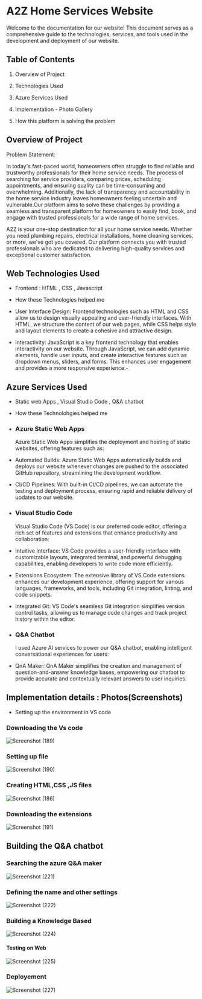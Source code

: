<h1>A2Z Home Services Website</h1>

Welcome to the documentation for our website! This document serves as a comprehensive guide to the technologies, services, and tools used in the development and deployment of our website. 

<h2>Table of Contents</h2>

1. Overview of Project

2. Technologies Used

3. Azure Services Used

4. Implementation - Photo Gallery

5. How this platform is solving the problem

<h2>Overview of Project</h2>

Problem Statement:

In today's fast-paced world, homeowners often struggle to find reliable and trustworthy professionals for their home service needs. The process of searching for service providers, comparing prices, scheduling appointments, and ensuring quality can be time-consuming and overwhelming. Additionally, the lack of transparency and accountability in the home service industry leaves homeowners feeling uncertain and vulnerable.Our platform aims to solve these challenges by providing a seamless and transparent platform for homeowners to easily find, book, and engage with trusted professionals for a wide range of home services. 

A2Z is your one-stop destination for all your home service needs. Whether you need plumbing repairs, electrical installations, home cleaning services, or more, we've got you covered. Our platform connects you with trusted professionals who are dedicated to delivering high-quality services and exceptional customer satisfaction.

<h2>Web Technologies Used</h2>

* Frontend : HTML , CSS , Javascript

* How these Technologies helped me

* User Interface Design: Frontend technologies such as HTML and CSS allow us to design visually appealing and user-friendly interfaces. With HTML, we structure 
  the content of our web pages, while CSS helps style and layout elements to create a cohesive and attractive design.

* Interactivity: JavaScript is a key frontend technology that enables interactivity on our website. Through JavaScript, we can add dynamic elements, handle user 
  inputs, and create interactive features such as dropdown menus, sliders, and forms. This enhances user engagement and provides a more responsive experience.- 

<h2>Azure Services Used</h2>

* Static web Apps , Visual Studio Code , Q&A chatbot

* How these Technolohgies helped me
  
* <h3>Azure Static Web Apps</h3>
  Azure Static Web Apps simplifies the deployment and hosting of static websites, offering features such as:

* Automated Builds: Azure Static Web Apps automatically builds and deploys our website whenever changes are pushed to the associated GitHub repository, 
  streamlining the development workflow.

* CI/CD Pipelines: With built-in CI/CD pipelines, we can automate the testing and deployment process, ensuring rapid and reliable delivery of updates to our 
 website.

* <h3>Visual Studio Code</h3>
  Visual Studio Code (VS Code) is our preferred code editor, offering a rich set of features and extensions that enhance productivity and collaboration:

* Intuitive Interface: VS Code provides a user-friendly interface with customizable layouts, integrated terminal, and powerful debugging capabilities, enabling 
  developers to write code more efficiently.

* Extensions Ecosystem: The extensive library of VS Code extensions enhances our development experience, offering support for various languages, frameworks, and 
  tools, including Git integration, linting, and code snippets.

* Integrated Git: VS Code's seamless Git integration simplifies version control tasks, allowing us to manage code changes and track project history within the 
  editor.
* <h3>Q&A Chatbot</h3>
  I used Azure AI services to power our Q&A chatbot, enabling intelligent conversational experiences for users:
* QnA Maker: QnA Maker simplifies the creation and management of question-and-answer knowledge bases, empowering our chatbot to provide accurate and 
  contextually relevant answers to user inquiries.

<h2>Implementation details : Photos(Screenshots)</h2>

* Setting up the environment in VS code 

<h3> Downloading the Vs code</h3>

![Screenshot (189)](https://github.com/Anamikaghosh18/FRT-Home-Services-WEbsite/assets/166281527/47a0b4e1-9ced-45bf-b5cb-f46b3c487ef2)

<h3> Setting up file</h3>

  

![Screenshot (190)](https://github.com/Anamikaghosh18/FRT-Home-Services-WEbsite/assets/166281527/3ed3be85-5f3a-49eb-9efb-ca8873a611fa)

<h3> Creating HTML,CSS ,JS files</h3>

  
![Screenshot (186)](https://github.com/Anamikaghosh18/FRT-Home-Services-WEbsite/assets/166281527/24a3bbfe-9303-4a34-aaa1-6b38dcb5458d)


<h3> Downloading the extensions</h3>

  
![Screenshot (191)](https://github.com/Anamikaghosh18/FRT-Home-Services-WEbsite/assets/166281527/bec2cc9b-7d6b-4a19-a88d-81e31df5e393)

<h2> Building the Q&A chatbot</h2>
  
<h3>Searching the azure Q&A maker </h3>


![Screenshot (221)](https://github.com/Anamikaghosh18/FRT-Home-Services-WEbsite/assets/166281527/89a6fb9d-3a99-442e-bddf-3f3e3e276406)

<h3>Defining the name and other settings</h3>

![Screenshot (222)](https://github.com/Anamikaghosh18/FRT-Home-Services-WEbsite/assets/166281527/2f77746d-bae3-4fc1-b3cf-fdd44c6e70bb)

<h3>Building a Knowledge Based </h3>


![Screenshot (224)](https://github.com/Anamikaghosh18/FRT-Home-Services-WEbsite/assets/166281527/445e61a6-bed3-41db-a87a-fbcd9c5ab03f)

<h4>Testing on Web</h4>

![Screenshot (225)](https://github.com/Anamikaghosh18/FRT-Home-Services-WEbsite/assets/166281527/8b61cd5a-338c-4a3b-ade8-23afb866b252)

<h3>Deployement</h3>




![Screenshot (227)](https://github.com/Anamikaghosh18/FRT-Home-Services-WEbsite/assets/166281527/f0400340-ec41-428f-9a9d-d3ace9ea97e8)


